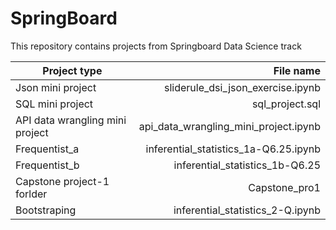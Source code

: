 # SpringBoard

This repository contains projects from Springboard Data Science track

|Project type |File name|
|----------------|----------------:|
| Json mini project | sliderule_dsi_json_exercise.ipynb |
|SQL mini project |        sql_project.sql |
|API data wrangling mini project | api_data_wrangling_mini_project.ipynb |
|Frequentist_a |inferential_statistics_1a-Q6.25.ipynb|
|Frequentist_b|inferential_statistics_1b-Q6.25|
|Capstone project-1 forlder |Capstone_pro1 |
|Bootstraping|inferential_statistics_2-Q.ipynb|
